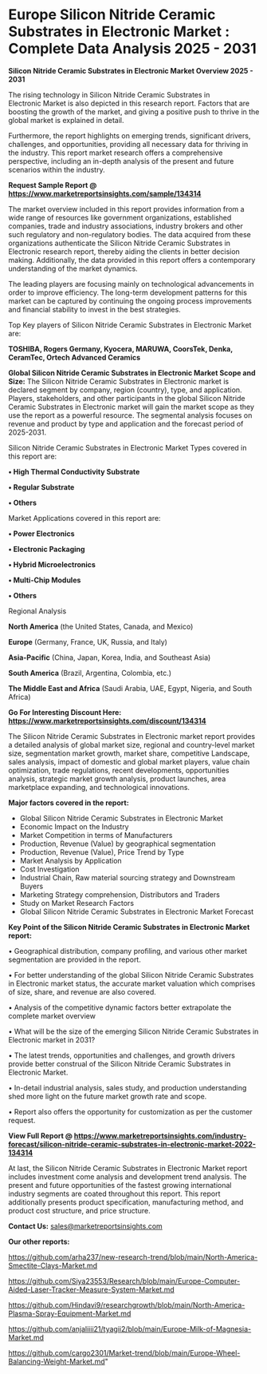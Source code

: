 # Europe Silicon Nitride Ceramic Substrates in Electronic Market : Complete Data Analysis 2025 - 2031

<Strong> Silicon Nitride Ceramic Substrates in Electronic Market Overview 2025 - 2031</strong>

The rising technology in Silicon Nitride Ceramic Substrates in Electronic Market is also depicted in this research report. Factors that are boosting the growth of the market, and giving a positive push to thrive in the global market is explained in detail.

Furthermore, the report highlights on emerging trends, significant drivers, challenges, and opportunities, providing all necessary data for thriving in the industry. This report market research offers a comprehensive perspective, including an in-depth analysis of the present and future scenarios within the industry.

<strong>Request Sample Report @ <a href=https://www.marketreportsinsights.com/sample/134314>https://www.marketreportsinsights.com/sample/134314</a></strong>

The market overview included in this report provides information from a wide range of resources like government organizations, established companies, trade and industry associations, industry brokers and other such regulatory and non-regulatory bodies. The data acquired from these organizations authenticate the Silicon Nitride Ceramic Substrates in Electronic research report, thereby aiding the clients in better decision making. Additionally, the data provided in this report offers a contemporary understanding of the market dynamics.

The leading players are focusing mainly on technological advancements in order to improve efficiency. The long-term development patterns for this market can be captured by continuing the ongoing process improvements and financial stability to invest in the best strategies.

Top Key players of Silicon Nitride Ceramic Substrates in Electronic Market are:

<strong>TOSHIBA, Rogers Germany, Kyocera, MARUWA, CoorsTek, Denka, CeramTec, Ortech Advanced Ceramics</strong>

<strong><b>Global Silicon Nitride Ceramic Substrates in Electronic Market Scope and Size:</b></strong>
The Silicon Nitride Ceramic Substrates in Electronic market is declared segment by company, region (country), type, and application. Players, stakeholders, and other participants in the global Silicon Nitride Ceramic Substrates in Electronic market will gain the market scope as they use the report as a powerful resource. The segmental analysis focuses on revenue and product by type and application and the forecast period of 2025-2031.

Silicon Nitride Ceramic Substrates in Electronic Market Types covered in this report are:

<strong>• High Thermal Conductivity Substrate

• Regular Substrate

• Others</strong>

Market Applications covered in this report are:

<strong>• Power Electronics

• Electronic Packaging

• Hybrid Microelectronics

• Multi-Chip Modules

• Others</strong> 

Regional Analysis

<strong>North America</strong> (the United States, Canada, and Mexico)

<strong>Europe</strong> (Germany, France, UK, Russia, and Italy)

<strong>Asia-Pacific</strong> (China, Japan, Korea, India, and Southeast Asia)

<strong>South America</strong> (Brazil, Argentina, Colombia, etc.)

<strong>The Middle East and Africa</strong> (Saudi Arabia, UAE, Egypt, Nigeria, and South Africa)

<strong>Go For Interesting Discount Here: <a href=https://www.marketreportsinsights.com/discount/134314>https://www.marketreportsinsights.com/discount/134314</a></strong>

The Silicon Nitride Ceramic Substrates in Electronic market report provides a detailed analysis of global market size, regional and country-level market size, segmentation market growth, market share, competitive Landscape, sales analysis, impact of domestic and global market players, value chain optimization, trade regulations, recent developments, opportunities analysis, strategic market growth analysis, product launches, area marketplace expanding, and technological innovations.

<strong><b>Major factors covered in the report:</b></strong>
<ul>
  <li>Global Silicon Nitride Ceramic Substrates in Electronic Market </li>
  <li>Economic Impact on the Industry</li>
  <li>Market Competition in terms of Manufacturers</li>
  <li>Production, Revenue (Value) by geographical segmentation</li>
  <li>Production, Revenue (Value), Price Trend by Type</li>
  <li>Market Analysis by Application</li>
  <li>Cost Investigation</li>
  <li>Industrial Chain, Raw material sourcing strategy and Downstream Buyers</li>
  <li>Marketing Strategy comprehension, Distributors and Traders</li>
  <li>Study on Market Research Factors</li>
  <li>Global Silicon Nitride Ceramic Substrates in Electronic Market Forecast</li>
</ul>

<strong><b>Key Point of the Silicon Nitride Ceramic Substrates in Electronic Market report:</b></strong>

• Geographical distribution, company profiling, and various other market segmentation are provided in the report.

• For better understanding of the global Silicon Nitride Ceramic Substrates in Electronic market status, the accurate market valuation which comprises of size, share, and revenue are also covered.

• Analysis of the competitive dynamic factors better extrapolate the complete market overview

• What will be the size of the emerging Silicon Nitride Ceramic Substrates in Electronic market in 2031?

• The latest trends, opportunities and challenges, and growth drivers provide better construal of the Silicon Nitride Ceramic Substrates in Electronic Market.

• In-detail industrial analysis, sales study, and production understanding shed more light on the future market growth rate and scope.

• Report also offers the opportunity for customization as per the customer request.

<strong><b>View Full Report @ <a href=https://www.marketreportsinsights.com/industry-forecast/silicon-nitride-ceramic-substrates-in-electronic-market-2022-134314>https://www.marketreportsinsights.com/industry-forecast/silicon-nitride-ceramic-substrates-in-electronic-market-2022-134314</a></b></strong>


At last, the Silicon Nitride Ceramic Substrates in Electronic Market report includes investment come analysis and development trend analysis. The present and future opportunities of the fastest growing international industry segments are coated throughout this report. This report additionally presents product specification, manufacturing method, and product cost structure, and price structure.

<strong>Contact Us:</strong>
sales@marketreportsinsights.com

<strong>Our other reports:</strong>

<a href=https://github.com/arha237/new-research-trend/blob/main/North-America-Smectite-Clays-Market.md>https://github.com/arha237/new-research-trend/blob/main/North-America-Smectite-Clays-Market.md</a>

<a href=https://github.com/Siya23553/Research/blob/main/Europe-Computer-Aided-Laser-Tracker-Measure-System-Market.md>https://github.com/Siya23553/Research/blob/main/Europe-Computer-Aided-Laser-Tracker-Measure-System-Market.md</a>

<a href=https://github.com/Hindavi9/researchgrowth/blob/main/North-America-Plasma-Spray-Equipment-Market.md>https://github.com/Hindavi9/researchgrowth/blob/main/North-America-Plasma-Spray-Equipment-Market.md</a>

<a href=https://github.com/anjaliiii21/tyagii2/blob/main/Europe-Milk-of-Magnesia-Market.md>https://github.com/anjaliiii21/tyagii2/blob/main/Europe-Milk-of-Magnesia-Market.md</a>

<a href=https://github.com/cargo2301/Market-trend/blob/main/Europe-Wheel-Balancing-Weight-Market.md>https://github.com/cargo2301/Market-trend/blob/main/Europe-Wheel-Balancing-Weight-Market.md</a>"
